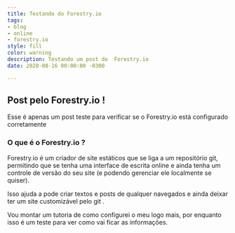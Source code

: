 ```yaml
---
title: Testando do Forestry.io
tags:
- blog
- online
- forestry.io
style: fill
color: warning
description: Testando um post do  Forestry.io
date: 2020-08-16 00:00:00 -0300

---
```

## Post pelo Forestry.io !

Esse é apenas um post teste para verificar se o Forestry.io está configurado corretamente

### O que é o Forestry.io ?

Forestry.io é um criador de site estáticos que se liga a um repositório git, permitindo que se tenha uma interface de escrita online e ainda tenha um controle de versão do seu site (e podendo gerenciar ele localmente se quiser).

Isso ajuda a pode criar textos e posts de qualquer navegados e ainda deixar ter um site customizável pelo git .

Vou montar um tutoria de como configurei o meu logo mais, por enquanto isso é um teste para ver como vai ficar as informações. 